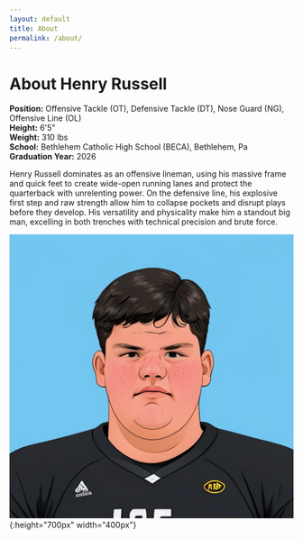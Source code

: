```yaml
---
layout: default
title: About
permalink: /about/
---
```

# About Henry Russell

**Position:** Offensive Tackle (OT), Defensive Tackle (DT), Nose Guard (NG), Offensive Line (OL)  
**Height:** 6'5"  
**Weight:** 310 lbs  
**School:** Bethlehem Catholic High School (BECA), Bethlehem, Pa  
**Graduation Year:** 2026

Henry Russell dominates as an offensive lineman, using his massive frame and quick feet to create wide-open running lanes and protect the quarterback with unrelenting power. On the defensive line, his explosive first step and raw strength allow him to collapse pockets and disrupt plays before they develop. His versatility and physicality make him a standout big man, excelling in both trenches with technical precision and brute force.

![Henry Russell](/assets/images/aihenry.jpeg){:height="700px" width="400px"}

